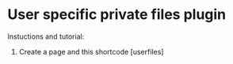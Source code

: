 # User specific private files plugin

Instuctions and tutorial:

1. Create a page and this shortcode [userfiles]
